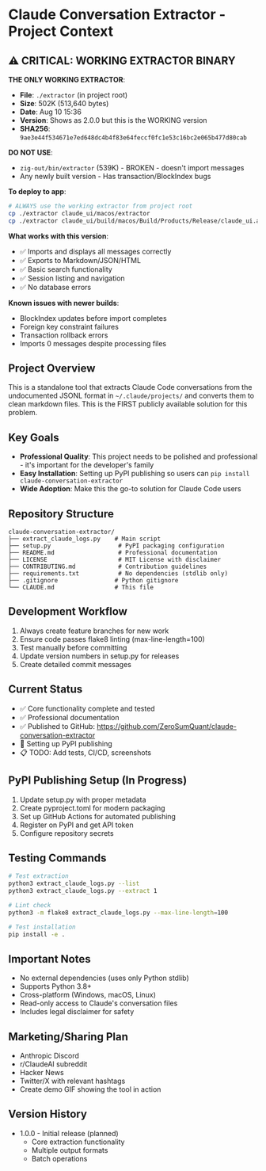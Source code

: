 # Claude Conversation Extractor - Project Context

## ⚠️ CRITICAL: WORKING EXTRACTOR BINARY

**THE ONLY WORKING EXTRACTOR**: 
- **File**: `./extractor` (in project root)
- **Size**: 502K (513,640 bytes)
- **Date**: Aug 10 15:36
- **Version**: Shows as 2.0.0 but this is the WORKING version
- **SHA256**: `9ae3e44f534671e7ed648dc4b4f83e64feccf0fc1e53c16bc2e065b477d80cab`

**DO NOT USE**:
- `zig-out/bin/extractor` (539K) - BROKEN - doesn't import messages
- Any newly built version - Has transaction/BlockIndex bugs

**To deploy to app**:
```bash
# ALWAYS use the working extractor from project root
cp ./extractor claude_ui/macos/extractor
cp ./extractor claude_ui/build/macos/Build/Products/Release/claude_ui.app/Contents/MacOS/
```

**What works with this version**:
- ✅ Imports and displays all messages correctly
- ✅ Exports to Markdown/JSON/HTML
- ✅ Basic search functionality
- ✅ Session listing and navigation
- ✅ No database errors

**Known issues with newer builds**:
- BlockIndex updates before import completes
- Foreign key constraint failures
- Transaction rollback errors
- Imports 0 messages despite processing files

## Project Overview

This is a standalone tool that extracts Claude Code conversations from the
undocumented JSONL format in `~/.claude/projects/` and converts them to clean
markdown files. This is the FIRST publicly available solution for this problem.

## Key Goals

- **Professional Quality**: This project needs to be polished and professional -
  it's important for the developer's family
- **Easy Installation**: Setting up PyPI publishing so users can
  `pip install claude-conversation-extractor`
- **Wide Adoption**: Make this the go-to solution for Claude Code users

## Repository Structure

```text
claude-conversation-extractor/
├── extract_claude_logs.py    # Main script
├── setup.py                   # PyPI packaging configuration
├── README.md                  # Professional documentation
├── LICENSE                    # MIT License with disclaimer
├── CONTRIBUTING.md            # Contribution guidelines
├── requirements.txt           # No dependencies (stdlib only)
├── .gitignore                # Python gitignore
└── CLAUDE.md                 # This file
```

## Development Workflow

1. Always create feature branches for new work
2. Ensure code passes flake8 linting (max-line-length=100)
3. Test manually before committing
4. Update version numbers in setup.py for releases
5. Create detailed commit messages

## Current Status

- ✅ Core functionality complete and tested
- ✅ Professional documentation
- ✅ Published to GitHub:
  <https://github.com/ZeroSumQuant/claude-conversation-extractor>
- 🚧 Setting up PyPI publishing
- 📋 TODO: Add tests, CI/CD, screenshots

## PyPI Publishing Setup (In Progress)

1. Update setup.py with proper metadata
2. Create pyproject.toml for modern packaging
3. Set up GitHub Actions for automated publishing
4. Register on PyPI and get API token
5. Configure repository secrets

## Testing Commands

```bash
# Test extraction
python3 extract_claude_logs.py --list
python3 extract_claude_logs.py --extract 1

# Lint check
python3 -m flake8 extract_claude_logs.py --max-line-length=100

# Test installation
pip install -e .
```

## Important Notes

- No external dependencies (uses only Python stdlib)
- Supports Python 3.8+
- Cross-platform (Windows, macOS, Linux)
- Read-only access to Claude's conversation files
- Includes legal disclaimer for safety

## Marketing/Sharing Plan

- Anthropic Discord
- r/ClaudeAI subreddit
- Hacker News
- Twitter/X with relevant hashtags
- Create demo GIF showing the tool in action

## Version History

- 1.0.0 - Initial release (planned)
  - Core extraction functionality
  - Multiple output formats
  - Batch operations
